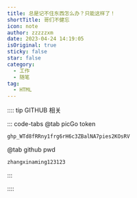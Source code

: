 ```yaml
---
title: 总是记不住东西怎么办？只能这样了！
shortTitle: 哥们不健忘
icon: note
author: zzzzzxm
date: 2023-04-24 14:19:05
isOriginal: true
sticky: false
star: false
category:
  - 工作
  - 随笔
tag:
  - HTML
---
```


:::: tip GITHUB 相关

::: code-tabs
@tab picGo token

```bash
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
```

@tab github pwd

```bash
zhangxinaming123123
```

:::

::::
